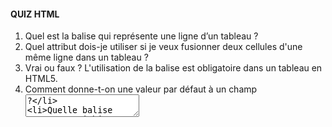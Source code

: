 #### QUIZ HTML 

1. Quel est la balise qui représente une ligne d’un tableau ?
2. Quel attribut dois-je utiliser si je veux fusionner deux cellules d'une même ligne dans un tableau ?
3. Vrai ou faux ? L'utilisation de la balise <tbody> est obligatoire dans un tableau en HTML5.
4. Comment donne-t-on une valeur par défaut à un champ <textarea> ?
5. Quelle balise permet aussi bien d'insérer des cases à cocher, des champs de texte monolignes et des sélecteurs de date ?
6. Comment fait-on pour créer deux groupes de boutons radio distincts, les deux groupes ne devant permettre la sélection que d'une seule valeur ?
7. Pourquoi est-il recommandé de proposer plusieurs formats de fichier vidéo au sein d'une balise <video> ?
8. Quel est la balise qui  indique un pied de page ?
9. Peut-on insérer une balise  <header> à l'intérieur d'une balise  <section> ?
10. Par défaut, il est possible de donner des dimensions à la balise <a> ?
